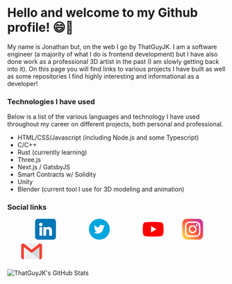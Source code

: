 # Hello and welcome to my Github profile! 😄👋

My name is Jonathan but, on the web I go by ThatGuyJK. I am a software engineer (a majority of what I do is frontend development) but I have also done work as a professional 3D artist in the past (I am slowly getting back into it). On this page you will find links to various projects I have built as well as some repositories I find highly interesting and informational as a developer!

### Technologies I have used
Below is a list of the various languages and technology I have used throughout my career on different projects, both personal and professional.
- HTML/CSS/Javascript (including Node.js and some Typescript)
- C/C++
- Rust (currently learning)
- Three.js
- Next.js / GatsbyJS
- Smart Contracts w/ Solidity
- Unity
- Blender (current tool I use for 3D modeling and animation)

### Social links
<a href="https://www.linkedin.com/in/thatguyjk/" style="margin-left: 32px;" ><img src="https://github.com/thatguyjk/thatguyjk/blob/main/linkedin.png" alt="linkedin logo" title="My LinkedIn profile" width="48" style="margin-left: 32px;" /></a>&nbsp;&nbsp;&nbsp;<a href="https://twitter.com/thatguyJK" style="margin-left: 32px;" ><img src="https://github.com/thatguyjk/thatguyjk/blob/main/twitter.png" alt="twitter logo" title="My Twitter profile" width="48" style="margin-left: 32px;" /></a>&nbsp;&nbsp;&nbsp;<a href="https://www.youtube.com/channel/UCYQzDM7M160MiVwAjkqIYJQ" style="margin-left: 32px;" ><img src="https://github.com/thatguyjk/thatguyjk/blob/main/youtube.png" alt="youtube logo" title="My Youtube profile" width="48" style="margin-left: 32px;" /></a>&nbsp;&nbsp;&nbsp;<a href="https://www.instagram.com/thatguyjk3d/" style="margin-left: 32px;" ><img src="https://github.com/thatguyjk/thatguyjk/blob/main/instagram.png" alt="instagram logo" title="My instagram profile" width="48" /></a>&nbsp;&nbsp;&nbsp;<a href="mailto:jonathank.kelly@gmail.com" style="margin-left: 32px;"><img src="https://github.com/thatguyjk/thatguyjk/blob/main/gmail.png" alt="email me" title="My email address" width="48" /></a>



<img src="https://github-readme-stats.vercel.app/api?username=thatguyjk&show_icons=true&hide_border=true&count_private=true&theme=tokyonight&icon_color=fad000" alt="ThatGuyJK's GitHub Stats">
